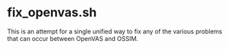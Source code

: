 # fix_openvas.sh
This is an attempt for a single unified way to fix any of the various problems that can occur between OpenVAS and OSSIM. 
